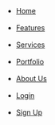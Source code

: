  <nav>
                <ul class="nav">
                    <li class="nav-item"><a class="nav-link text-white" href="#">Home</a></li>
                    <li class="nav-item"><a class="nav-link text-white" href="#">Features</a></li>
                    <li class="nav-item"><a class="nav-link text-white" href="#">Services</a></li>
                    <li class="nav-item"><a class="nav-link text-white" href="#">Portfolio</a></li>
                    <li class="nav-item"><a class="nav-link text-white" href="#">About Us</a></li>
                    <li class="nav-item"><a class="nav-link text-white" href="#">Login</a></li>
                    <li class="nav-item"><a class="nav-link text-white" href="#">Sign Up</a></li>
                </ul>
            </nav>
